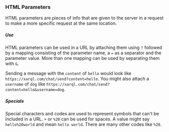 ### HTML Parameters
HTML parameters are pieces of info that are given to the server in a request to make a more specific request at the same location.  

##### Use
HTML parameters can be used in a URL by attaching them using `?` followed by a mapping consisting of the parameter name, a `=` as a separator and the parameter value. More than one mapping can be used by separating them with `&`.

Sending a message with the `content` of `hello` would look like `https://xarql.com/chat/send?content=hello`. You might also attach a `username` of `dog` like `https://xarql.com/chat/send?content=hello&username=dog`.

##### Specials
Special characters and codes are used to represent symbols that can't be included in a URL. `+` or `%20` can be used for spaces. A value might say `hello%20world` and mean `hello world`. There are many other codes like `%20`.
